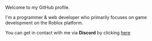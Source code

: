 Welcome to my GitHub profile. 

I'm a programmer & web developer who primarily focuses on game development on the Roblox platform.

You can get in contact with me via **Discord** by clicking [here](https://discord.com/users/579978340371398666/)
